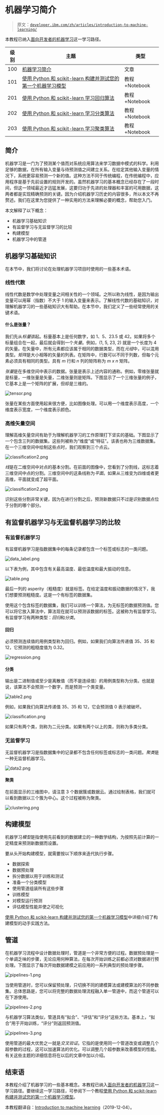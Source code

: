 # 机器学习简介

> 原文：[`developer.ibm.com/zh/articles/introduction-to-machine-learning/`](https://developer.ibm.com/zh/articles/introduction-to-machine-learning/)

本教程已纳入[面向开发者的机器学习](https://developer.ibm.com/cn/blog/2019/learning-path-machine-learning-for-developers/)这一学习路径。

| 级别 | 主题 | 类型 |
| --- | --- | --- |
| 100 | [机器学习简介](https://www.ibm.com/developerworks/cn/analytics/library/introduction-to-machine-learning/index.html) | 文章 |
| 101 | [使用 Python 和 scikit-learn 构建并测试您的第一个机器学习模型](https://www.ibm.com/developerworks/cn/analytics/library/build-and-test-your-first-machine-learning-model-using-python-and-scikit-learn/index.html) | 教程+Notebook |
| 201 | [使用 Python 和 scikit-learn 学习回归算法](https://www.ibm.com/developerworks/cn/analytics/library/learn-regression-algorithms-using-python-and-scikit-learn/index.html) | 教程+Notebook |
| 202 | [使用 Python 和 scikit-learn 学习分类算法](https://www.ibm.com/developerworks/cn/analytics/library/learn-classification-algorithms-using-python-and-scikit-learn/index.html) | 教程+Notebook |
| 203 | [使用 Python 和 scikit-learn 学习聚类算法](https://www.ibm.com/developerworks/cn/analytics/library/learn-clustering-algorithms-using-python-and-scikit-learn/index.html) | 教程+Notebook |

## 简介

机器学习是一门为了预测某个值而对系统应用算法来学习数据中模式的科学。利用足够的数据，在所有输入变量与待预测值之间建立关系。在给定其他输入变量的情况下，系统更容易预测一个新的值。这种方法不同于传统编程，在传统编程中，应用程序是基于先前设置的规则开发的。虽然机器学习的基本概念已经存在了一段时间，但这一领域最近才迅猛发展，这要归功于先进的处理器和丰富的可用数据，这两者都是实现精确预测的关键。因为介绍机器学习历史的内容很多，所以本文不再赘述。我们在这里为您提供了一种实用的方法来理解必要的概念，帮助您入门。

本文解释了以下概念：

*   机器学习基础知识
*   有监督学习与无监督学习的比较
*   构建模型
*   机器学习中的管道

## 机器学习基础知识

在本节中，我们将讨论在处理机器学习项目时使用的一些基本术语。

### 线性代数

线性代数是数学中处理变量之间相关性的一个领域。之所以称为线性，是因为输出变量可以用幂（指数）不大于 1 的输入变量来表示。了解线性代数的基础知识，对理解机器学习的一些基础知识大有帮助。在本节中，我们定义了一些经常使用的关键术语。

#### 什么是张量？

我们先从*标量*讲起。标量基本上是任何数字，如 1、5、23.5 或 42。如果将多个标量组合在一起，最后就会得到一个*矢量*。例如，(1, 5, 23, 2) 就是一个长度为 4 的矢量。在矢量中，所有元素都应该属于相同的数据类型，而在*元组*中，可以混用类型。*矩阵*是大小相等的矢量的列表。在矩阵中，行数可以不同于列数，但每个元素必须具有相同的类型。具有 *m* 行和 *n* 列的矩阵称为 *m x n* 矩阵。

*张量*是在多维空间中表示的数据。张量是表示上述内容的通称。例如，零维张量就是标量，一维张量是矢量，二维张量则是矩阵。下图显示了一个三维张量的例子，它基本上是一个矩阵的扩展，但却是三维的。

![tensor.png](img/1472ad971f0a2d039c6ff77e9ed36b37.png)

张量在某些方面使用起来很方便，比如图像处理。可以用一个维度表示高度，一个维度表示宽度，一个维度表示颜色。

### 高维矢量空间

理解高维矢量空间有助于为理解机器学习的工作原理打下坚实的基础。下图显示了一个包含三列的数据集。这些列被称为“维度”或“特征”。该表也称为三维数据集。在一个三维空间中绘制这些点时，我们观察到三个点云。

![classification2.png](img/f180be146ade4e147a0e713fea2ed7fa.png)

*线*是在二维空间中对点的基本分割。在前面的图像中，您看到了分割线，这标志着三维空间中点的分割。三维空间中的这条线称为*平面*。如果从三维变为四维或者更高维，平面就变成了超平面。

![classification2.png](img/7208294586d385ea4da9c35a478074aa.png)

识别这些分割非常关键，因为在进行分割之后，预测新数据只不过是识别数据点位于分割的哪个部分。

## 有监督机器学习与无监督机器学习的比较

### 有监督机器学习

有监督机器学习是指数据集中的每条记录都包含一个标签或标志的一类问题。

![data_label.png](img/a88eb2b9269c1c1d3977ed371a146e94.png)

以下表为例，其中包含有关最高温度、最低温度和最大振动的信息。

![table.png](img/a96f99e603384432fa361e021a16cea7.png)

最后一列的 asperity（粗糙度）就是标签。在给定温度和振动数据的情况下，我们想要预测粗糙度。这是一个有标签的数据集。

使用这个包含标签的数据集，我们可以训练一个算法，为无标签的数据预测值。您可以将它放入算法中，算法现在就可以预测该数据的标签。这被称为有监督学习。有监督学习有两种类型：*回归*和*分类*。

#### 回归

必须预测连续值的用例类型称为回归。例如，如果我们向算法传递值 35、35 和 12，它预测的粗糙度值为 0.32。

![regression.png](img/d33153eb29edd4a53ebd506331a3ae1d.png)

#### 分类

输出是二进制值或至少是离散值（而不是连续值）的用例类型称为分类。也就是说，该算法不会预测一个数字，而是预测一个类变量。

![table2.png](img/1dee1ebe300af06a7ece9247a2b79cb9.png)

例如，如果我们向算法传递值 35、35 和 12，它会预测值 0 表示被破坏。

![classification.png](img/37838dc2c9a32d63cb0bffa50fa89c08.png)

如果只有两个类，则称为二元分类。如果有两个以上的类，则称为多类分类。

### 无监督学习

无监督机器学习是指数据集中的记录都不包含任何标签或标志的一类问题。*聚类*是一种无监督机器学习。

![data2.png](img/49b039afacb825fe6ff230e68c99875c.png)

#### 聚类

在前面显示的三维图中，请注意 3 个数据簇或数据云。通过绘制表格，我们就可以看到数据以三个簇为中心。这个过程被称为聚类。

![clustering.png](img/ea5be62a4177d832720f749233e87f05.png)

## 构建模型

机器学习*模型*是指使用先前看到的数据建立的一种数学结构，为按照先前计算的一定精度来预测新数据而设置。

要从头开始构建模型，就需要按以下顺序来迭代执行步骤。

*   数据探索
*   数据预处理
*   拆分数据以用于训练和测试
*   准备一个分类模型
*   使用管道组装所有这些步骤
*   训练模型
*   对模型运行预测
*   评估模型性能并使之可视化

[使用 Python 和 scikit-learn 构建并测试您的第一个机器学习模型](https://www.ibm.com/developerworks/cn/analytics/library/build-and-test-your-first-machine-learning-model-using-python-and-scikit-learn/index.html)中详细介绍了构建模型的动手实践方法。

## 管道

在机器学习流程中设计数据处理时，管道是一个非常方便的过程。数据预处理是一个单调乏味的步骤，无论应用何种算法，在每次开始训练之前都必须对数据进行预处理。下图显示了每次开始数据建模之前应用的一系列典型的预处理步骤。

![pipelines-1.png](img/681d089d6db9c3d2aed6de70757d27c3.png)

当使用管道时，您可以保留预处理，只切换不同的建模算法或建模算法的不同参数集。总体思路是，您可以将完整的数据处理流程融入单一管道中，而这个管道可以在下游使用。

![pipelines-2.png](img/6152fa49efcf8f514921d17ff7846481.png)

与机器学习算法类似，管道具有“拟合”、“评估”和“评分”这些方法。基本上，“拟合”用于开始训练，“评分”则返回预测值。

![pipelines-3.png](img/8742fbe0da0c1a0fb4dd0e5e39e264e6.png)

使用管道的最大优势之一就是*交叉验证*。它指的是使用同一个管道改变或调整几个超参数的过程，这可以加速算法的优化。可以调整几个超参数来改善模型的性能。有关这些主题的详细信息将在以后的文章中加以介绍。

## 结束语

本教程介绍了机器学习的一些基本概念。本教程已纳入[面向开发者的机器学习](https://developer.ibm.com/cn/blog/2019/learning-path-machine-learning-for-developers/)这一学习路径。要继续这一学习路径，可参阅下一个教程[使用 Python 和 scikit-learn 构建并测试您的第一个机器学习模型](https://www.ibm.com/developerworks/cn/analytics/library/build-and-test-your-first-machine-learning-model-using-python-and-scikit-learn/index.html)。

本教程翻译自：[Introduction to machine learning](https://developer.ibm.com/articles/introduction-to-machine-learning/)（2019-12-04）。